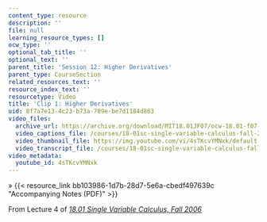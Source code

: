 ```yaml
---
content_type: resource
description: ''
file: null
learning_resource_types: []
ocw_type: ''
optional_tab_title: ''
optional_text: ''
parent_title: 'Session 12: Higher Derivatives'
parent_type: CourseSection
related_resources_text: ''
resource_index_text: ''
resourcetype: Video
title: 'Clip 1: Higher Derivatives'
uid: 8f7a7e13-4c23-b73a-789e-be7d1184d863
video_files:
  archive_url: https://archive.org/download/MIT18.01JF07/ocw-18.01-f07-lec04_300k.mp4
  video_captions_file: /courses/18-01sc-single-variable-calculus-fall-2010/3f7b980eab425b9091f687142f2d6814_4sTKcvYMNxk.vtt
  video_thumbnail_file: https://img.youtube.com/vi/4sTKcvYMNxk/default.jpg
  video_transcript_file: /courses/18-01sc-single-variable-calculus-fall-2010/cc56f6d000bee7cffc2b8dbcb7711cc9_4sTKcvYMNxk.pdf
video_metadata:
  youtube_id: 4sTKcvYMNxk
---
```


» {{< resource_link bb103986-1d7b-28d7-5e6a-cbedf497639c "Accompanying Notes (PDF)" >}}

From Lecture 4 of [_18.01 Single Variable Calculus, Fall 2006_](/courses/18-01-single-variable-calculus-fall-2006/pages/video-lectures)